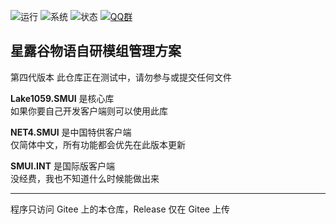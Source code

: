 ![运行](https://img.shields.io/badge/平台-.NET%20Framework%204.8-blue)
![系统](https://img.shields.io/badge/%E7%B3%BB%E7%BB%9F-Windows-blue)
![状态](https://img.shields.io/badge/%E7%8A%B6%E6%80%81-%E5%BC%80%E5%8F%91%E4%B8%AD-blue)
[![QQ群](https://img.shields.io/badge/QQ%20群-789743581-blue)](https://jq.qq.com/?_wv=1027&k=HkRRE5c0)


## 星露谷物语自研模组管理方案
第四代版本
此仓库正在测试中，请勿参与或提交任何文件

**Lake1059.SMUI** 是核心库  
如果你要自己开发客户端则可以使用此库

**NET4.SMUI** 是中国特供客户端  
仅简体中文，所有功能都会优先在此版本更新

**SMUI.INT** 是国际版客户端  
没经费，我也不知道什么时候能做出来

---
程序只访问 Gitee 上的本仓库，Release 仅在 Gitee 上传